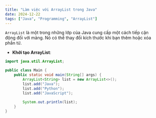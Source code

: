 ```yaml
---
title: "Làm việc với ArrayList trong Java"
date: 2024-12-22
tags: ["Java", "Programming", "ArrayList"]
---
```


`ArrayList` là một trong những lớp của Java cung cấp một cách tiếp cận động đối với mảng. Nó có thể thay đổi kích thước khi bạn thêm hoặc xóa phần tử.

- **Khởi tạo ArrayList**:

```java
import java.util.ArrayList;

public class Main {
    public static void main(String[] args) {
        ArrayList<String> list = new ArrayList<>();
        list.add("Java");
        list.add("Python");
        list.add("JavaScript");
        
        System.out.println(list);
    }
}